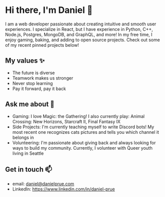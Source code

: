 # Hi there, I'm Daniel 👋

I am a web developer passionate about creating intuitive and smooth user experiences. I specialize in React, but I have experience in Python, C++, Node.js, Postgres, MongoDB, and GraphQL, and more! In my free time, I enjoy gaming, baking, and adding to open source projects. Check out some of my recent pinned projects below!

## My values ✨
- The future is diverse
- Teamwork makes us stronger
- Never stop learning
- Pay it forward, pay it back

## Ask me about 💬
- Gaming: I love Magic: the Gathering! I also currently play: Animal Crossing: New Horizons, Starcraft II, Final Fantasy IX
- Side Projects: I'm currently teaching myself to write Discord bots! My most recent one recognizes cats pictures and tells you which channel it belongs in
- Volunteering: I'm passionate about giving back and always looking for ways to build my community. Currently, I volunteer with Queer youth living in Seattle

## Get in touch 📫
- email: daniel@danielprue.com
- LinkedIn: https://www.linkedin.com/in/daniel-prue

<!--
**danielprue/danielprue** is a ✨ _special_ ✨ repository because its `README.md` (this file) appears on your GitHub profile.

Here are some ideas to get you started:

- 🔭 I’m currently working on ...
- 🌱 I’m currently learning ...
- 👯 I’m looking to collaborate on ...
- 🤔 I’m looking for help with ...
- 💬 Ask me about ...
- 📫 How to reach me: ...
- 😄 Pronouns: ...
- ⚡ Fun fact: ...
-->
